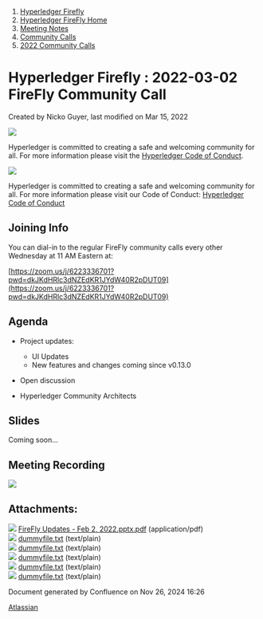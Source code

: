 1. [Hyperledger Firefly](index.html)
2. [Hyperledger FireFly Home](Hyperledger-FireFly-Home_20152345.html)
3. [Meeting Notes](Meeting-Notes_20156412.html)
4. [Community Calls](Community-Calls_20154671.html)
5. [2022 Community Calls](2022-Community-Calls_20156522.html)

# Hyperledger Firefly : 2022-03-02 FireFly Community Call

Created by Nicko Guyer, last modified on Mar 15, 2022

![](https://wiki.hyperledger.org/download/attachments/2392771/welcome.png?version=2&modificationDate=1572450107000&api=v2)

Hyperledger is committed to creating a safe and welcoming community for all. For more information please visit the [Hyperledger Code of Conduct](https://lf-hyperledger.atlassian.net/wiki/spaces/HYP/pages/19595281/Hyperledger+Code+of+Conduct).

![](https://wiki.hyperledger.org/download/attachments/29034696/Antitrustnotice.png?version=1&modificationDate=1581695654000&api=v2)

Hyperledger is committed to creating a safe and welcoming community for all. For more information please visit our Code of Conduct: [Hyperledger Code of Conduct](https://lf-hyperledger.atlassian.net/wiki/spaces/HYP/pages/19595281/Hyperledger+Code+of+Conduct)

## Joining Info

You can dial-in to the regular FireFly community calls every other Wednesday at 11 AM Eastern at:

[https://zoom.us/j/6223336701?pwd=dkJKdHRlc3dNZEdKR1JYdW40R2pDUT09](https://zoom.us/j/6223336701?pwd=dkJKdHRlc3dNZEdKR1JYdW40R2pDUT09)

## Agenda

- Project updates:
  
  - UI Updates
  - New features and changes coming since v0.13.0
- Open discussion
- Hyperledger Community Architects

## Slides

Coming soon...

## Meeting Recording

![](plugins/servlet/confluence/placeholder/unknown-attachment)

## Attachments:

![](images/icons/bullet_blue.gif) [FireFly Updates - Feb 2, 2022.pptx.pdf](attachments/20154879/20156552.pdf) (application/pdf)  
![](images/icons/bullet_blue.gif) [dummyfile.txt](attachments/20154879/20156558.txt) (text/plain)  
![](images/icons/bullet_blue.gif) [dummyfile.txt](attachments/20154879/20156551.txt) (text/plain)  
![](images/icons/bullet_blue.gif) [dummyfile.txt](attachments/20154879/20156553.txt) (text/plain)  
![](images/icons/bullet_blue.gif) [dummyfile.txt](attachments/20154879/20156549.txt) (text/plain)  
![](images/icons/bullet_blue.gif) [dummyfile.txt](attachments/20154879/20156550.txt) (text/plain)

Document generated by Confluence on Nov 26, 2024 16:26

[Atlassian](http://www.atlassian.com/)
